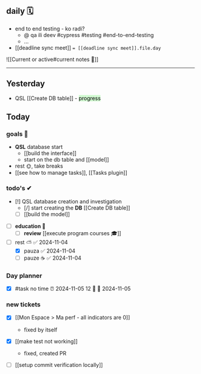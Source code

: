 
## daily 🗓
- end to end testing - ko radi?
	- @ qa ili deev #cypress #testing #end-to-end-testing
	- ...
- [[deadline sync meet]]  `= [[deadline sync meet]].file.day`

![[Current or active#current notes 📓]]

---
## Yesterday
- QSL [[Create DB table]] - <mark style="background: #BBFABBA6;">progress</mark>

## Today

### goals 🏴
- **QSL** database start
	- [[build the interface]]
	- start on the db table and [[model]]
- rest 🌞, take breaks
- [[see how to manage tasks]], [[Tasks plugin]]

### todo's ✔
- [!] QSL database creation and investigation
	- [/] start creating the **DB** [[Create DB table]] 
	- [ ] [[build the model]] 
- [ ] **education 🎒**
	- [ ] **review** [[execute program courses 🎓]]
- [ ] rest ⛅ ✅ 2024-11-04
	- [x] pauza ✅ 2024-11-04
	- [ ] pauze ☕ ✅ 2024-11-04

### Day planner

- [x] #task no time ⏰ 2024-11-05 12 🔺 📅 2024-11-05

### new tickets
- [x] [[Mon Espace > Ma perf - all indicators are 0]]
	- fixed by itself
- [x] [[make test not working]]
	- fixed, created PR
- [ ] [[setup commit verification locally]]

